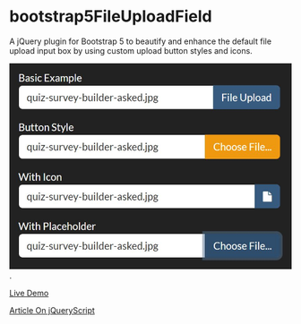 # bootstrap5FileUploadField

A jQuery plugin for Bootstrap 5 to beautify and enhance the default file upload input box by using custom upload button styles and icons.

![Bootstrap 5 File Upload Field Plugin](https://github.com/jqueryscript/bootstrap5FileUploadField/blob/master/customize-bootstrap-file-field.jpg?raw=true "Bootstrap 5 File Upload Field Plugin").

<a href="https://www.jqueryscript.net/demo/customize-bootstrap-file-field/" target="_blank">Live Demo</a>

<a href="https://www.jqueryscript.net/form/customize-bootstrap-file-field.html" target="_blank">Article On jQueryScript</a>
